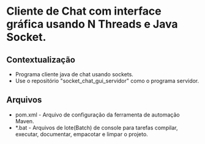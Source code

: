 # Cliente de Chat com interface gráfica usando N Threads e Java Socket.

## Contextualização

- Programa cliente java de chat usando sockets.
- Use o repositório "socket_chat_gui_servidor" como o programa servidor.

## Arquivos

- pom.xml - Arquivo de configuração da ferramenta de automação Maven.
- *.bat - Arquivos de lote(Batch) de console para tarefas compilar, executar, documentar, empacotar e limpar o projeto.
